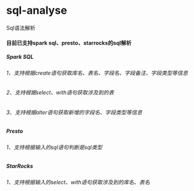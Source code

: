 # sql-analyse
Sql语法解析
#### 目前已支持spark sql、presto、starrocks的sql解析

##### Spark SQL
###### 1、支持根据create语句获取库名、表名、字段名、字段备注、字段类型等信息
###### 2、支持根据select、with语句获取涉及到的表
###### 3、支持根据alter语句获取新增的字段名、字段类型等信息

##### Presto
###### 1、支持根据输入的sql语句判断是sql类型

##### StarRocks
###### 1、支持根据输入的select、with语句获取涉及到的库名、表名